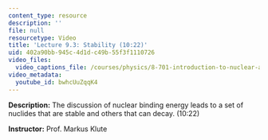 ```yaml
---
content_type: resource
description: ''
file: null
resourcetype: Video
title: 'Lecture 9.3: Stability (10:22)'
uid: 402a90bb-945c-4d1d-c49b-55f3f1110726
video_files:
  video_captions_file: /courses/physics/8-701-introduction-to-nuclear-and-particle-physics-fall-2020/video-lectures/chapter-9.-nuclear-physics/lecture-9.3-stability-10-22/bwhcUuZqqK4.vtt
video_metadata:
  youtube_id: bwhcUuZqqK4
---
```


**Description:** The discussion of nuclear binding energy leads to a set of nuclides that are stable and others that can decay. (10:22)

**Instructor:** Prof. Markus Klute
